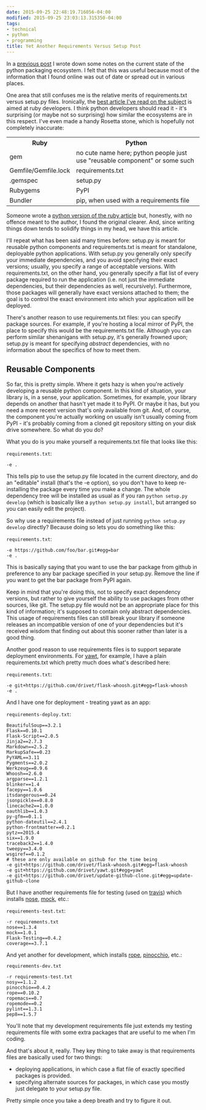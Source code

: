 ```yaml
---
date: 2015-09-25 22:48:19.716056-04:00
modified: 2015-09-25 23:03:13.315350-04:00
tags:
- technical
- python
- programming
title: Yet Another Requirements Versus Setup Post
---
```


In a [previous post][1] I wrote down some notes on the current state of the
python packaging ecosystem.  I felt that this was useful because most of the
information that I found online was out of date or spread out in various
places.

One area that still confuses me is the relative merits of requirements.txt
versus setup.py files.  Ironically, the
[best article I've read on the subject][2] is aimed at ruby developers.  I
think python developers should read it - it's surprising (or maybe not so
surprising) how similar the ecosystems are in this respect.  I've even made
a handy Rosetta stone, which is hopefully not completely inaccurate:

<table>
<tr><th>Ruby</th><th>Python</th></tr>
<tr><td>gem</td><td>no cute name here; python people just use "reusable component" or some such</td></tr>
<tr><td>Gemfile/Gemfile.lock</td><td>requirements.txt</td></tr>
<tr><td>.gemspec</td><td>setup.py</td></tr>
<tr><td>Rubygems</td><td>PyPI</td></tr>
<tr><td>Bundler</td><td>pip, when used with a requirements file</td></tr>
</table>

Someone wrote a [python version of the ruby article][3] but, honestly, with
no offence meant to the author, I found the original clearer.  And, since
writing things down tends to solidify things in my head, we have this
article.

I'll repeat what has been said many times before: setup.py is meant for
reusable python components and requirements.txt is meant for standalone,
deployable python applications.  With setup.py you generally only specify
your immediate dependencies, and you avoid specifying their exact versions;
usually, you specify a range of acceptable versions.  With requirements.txt,
on the other hand, you generally specify a flat list of every package
required to run the application (i.e. not just the immediate dependencies,
but their dependencies as well, recursively).  Furthermore, those packages
will generally have exact versions attached to them; the goal is to control
the exact environment into which your application will be deployed.

There's another reason to use requirements.txt files: you can specify
package sources.  For example, if you're hosting a local mirror of PyPI, the
place to specify this would be the requirements.txt file.  Although you can
perform similar shenanigans with setup.py, it's generally frowned upon;
setup.py is meant for specifying *abstract* dependencies, with no
information about the specifics of how to meet them.

## Reusable Components

So far, this is pretty simple.  Where it gets hazy is when you're actively
developing a reusable python component.  In this kind of situation, your
library is, in a sense, your application.  Sometimes, for example, your
library depends on another that hasn't yet made it to PyPI.  Or maybe it
has, but you need a more recent version that's only available from git.
And, of course, the component you're actually working on usually isn't
usually coming from PyPI - it's probably coming from a cloned git repository
sitting on your disk drive somewhere.  So what do you do?

What you do is you make yourself a requirements.txt file that looks like
this:

`requirements.txt`:

```
-e .
```

This tells pip to use the setup.py file located in the current directory,
and do an "editable" install (that's the -e option), so you don't have to
keep re-installing the package every time you make a change.  The whole
dependency tree will be installed as usual as if you ran `python setup.py
develop` (which is basically like a `python setup.py install`, but arranged
so you can easily edit the project).

So why use a requirements file instead of just running `python setup.py
develop` directly?  Because doing so lets you do something like this:

`requirements.txt`:

```
-e https://github.com/foo/bar.git#egg=bar
-e .
```

This is basically saying that you want to use the bar package from github in
preference to any bar package specified in your setup.py.  Remove the line
if you want to get the bar package from PyPI again.

Keep in mind that you're doing this, not to specify exact dependency
versions, but rather to give yourself the ability to use packages from other
sources, like git.  The setup.py file would not be an appropriate place for
this kind of information; it's supposed to contain only abstract
dependencies.  This usage of requirements files can still break your library
if someone releases an incompatible version of one of your dependencies but
it's received wisdom that finding out about this sooner rather than later is
a good thing.

Another good reason to use requirements files is to support separate
deployment environments.  For [yawt][8], for example, I have a plain
requirements.txt which pretty much does what's described here:

`requirements.txt`:

```
-e git+https://github.com/drivet/flask-whoosh.git#egg=flask-whoosh
-e .
```

And I have one for deployment - treating yawt as an app:

`requirements-deploy.txt`:

```
BeautifulSoup==3.2.1
Flask==0.10.1
Flask-Script==2.0.5
Jinja2==2.7.3
Markdown==2.5.2
MarkupSafe==0.23
PyYAML==3.11
Pygments==2.0.2
Werkzeug==0.9.6
Whoosh==2.6.0
argparse==1.2.1
blinker==1.4
facepy==1.0.6
itsdangerous==0.24
jsonpickle==0.8.0
linecache2==1.0.0
oauthlib==1.0.3
py-gfm==0.1.1
python-dateutil==2.4.1
python-frontmatter==0.2.1
pytz==2015.4
six==1.9.0
traceback2==1.4.0
tweepy==3.4.0
wsgiref==0.1.2
# these are only available on github for the time being
-e git+https://github.com/drivet/flask-whoosh.git#egg=flask-whoosh
-e git+https://github.com/drivet/yawt.git#egg=yawt
-e git+https://github.com/drivet/update-github-clone.git#egg=update-github-clone
```

But I have another requirements file for testing (used on [travis][9]) which
installs [nose][4], [mock][5], etc.:

`requirements-test.txt`:
```
-r requirements.txt
nose==1.3.4
mock==1.0.1
Flask-Testing==0.4.2
coverage==3.7.1
```

And yet another for development, which installs [rope][6], [pinocchio][7],
etc.:

`requirements-dev.txt`

```
-r requirements-test.txt
nosy==1.1.2
pinocchio==0.4.2
rope==0.10.2
ropemacs==0.7
ropemode==0.2
pylint==1.3.1
pep8==1.5.7
```

You'll note that my development requirements file just extends my testing
requirements file with some extra packages that are useful to me when I'm
coding.

And that's about it, really.  They key thing to take away is that
requirements files are basically used for two things:

 * deploying applications, in which case a flat file of exactly specified
   packages is provided.
 * specifying alternate sources for packages, in which case you mostly just
   delegate to your setup.py file.

Pretty simple once you take a deep breath and try to figure it out.


[1]: /2015/01/15/python-packaging
[2]: http://yehudakatz.com/2010/12/16/clarifying-the-roles-of-the-gemspec-and-gemfile/
[3]: https://caremad.io/2013/07/setup-vs-requirement/
[4]: https://nose.readthedocs.org/en/latest/
[5]: https://github.com/testing-cabal/mock
[6]: https://github.com/python-rope/rope
[7]: https://github.com/mkwiatkowski/pinocchio
[8]: https://github.com/drivet/yawt
[9]: https://travis-ci.org/
